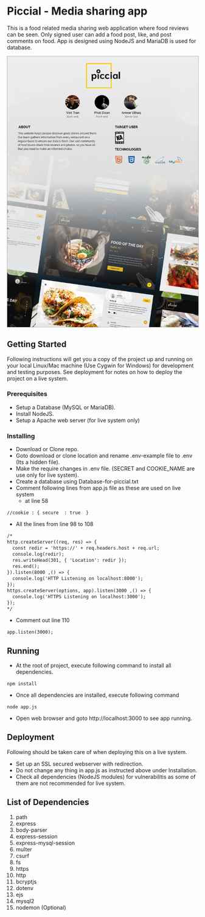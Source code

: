 # Piccial - Media sharing app

This is a food related media sharing web application where food reviews can be seen. Only signed user can add a food post, like, and post comments on food. App is designed using NodeJS and MariaDB is used for database.

![App Poster](/poster/App_Poster.png)

## Getting Started

Following instructions will get you a copy of the project up and running on your local Linux/Mac machine (Use Cygwin for Windows) for development and testing purposes. See deployment for notes on how to deploy the project on a live system.

### Prerequisites

* Setup a Database (MySQL or MariaDB).
* Install NodeJS.
* Setup a Apache web server (for live system only)

### Installing

* Download or Clone repo.
* Goto download or clone location and rename .env-example file to .env (Its a hidden file).
* Make the require changes in .env file. (SECRET and COOKIE_NAME are use only for live system).
* Create a database using Database-for-piccial.txt
* Comment following lines from app.js file as these are used on live system
  * at line 58
```
//cookie : { secure  : true  }
```
  * All the lines from line 98 to 108
```
/*
http.createServer((req, res) => {
  const redir = 'https://' + req.headers.host + req.url;
  console.log(redir);
  res.writeHead(301, { 'Location': redir });
  res.end();
}).listen(8000 ,() => {
  console.log('HTTP Listening on localhost:8000');
});
https.createServer(options, app).listen(3000 ,() => {
  console.log('HTTPS Listening on localhost:3000');
});
*/
```
  * Comment out line 110

```
app.listen(3000);
```

## Running

* At the root of project, execute following command to install all dependencies.

```
npm install
```

* Once all dependencies are installed, execute following command

```
node app.js
```
* Open web browser and goto http://localhost:3000 to see app running.


## Deployment

Following should be taken care of when deploying this on a live system.

* Set up an SSL secured webserver with redirection.
* Do not change any thing in app.js as instructed above under Installation.
* Check all dependencies (NodeJS modules) for vulnerabilitis as some of them are not recommended for live system.

## List of Dependencies

1. path
2. express
3. body-parser
4. express-session
5. express-mysql-session
6. multer
7. csurf
8. fs
9. https
10. http
11. bcryptjs
12. dotenv
13. ejs
14. mysql2
15. nodemon (Optional)


